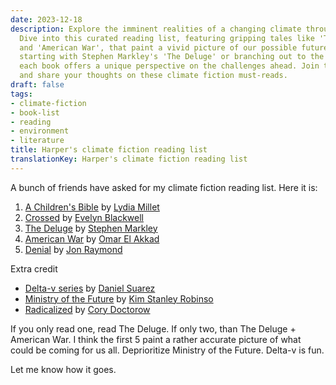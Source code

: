 ```yaml
---
date: 2023-12-18
description: Explore the imminent realities of a changing climate through fiction.
  Dive into this curated reading list, featuring gripping tales like 'The Deluge'
  and 'American War', that paint a vivid picture of our possible future. Whether you're
  starting with Stephen Markley's 'The Deluge' or branching out to the entire list,
  each book offers a unique perspective on the challenges ahead. Join the journey
  and share your thoughts on these climate fiction must-reads.
draft: false
tags:
- climate-fiction
- book-list
- reading
- environment
- literature
title: Harper's climate fiction reading list
translationKey: Harper's climate fiction reading list
---
```


A bunch of friends have asked for my climate fiction reading list. Here it is:

1. [A Children's Bible](https://www.amazon.com/dp/B07ZTTH5VD?tag=harperrules0d-20) by [Lydia Millet](https://www.amazon.com/s/?url=search-alias%3Dbooks&field-keywords=Lydia%20Millet&tag=harperrules0d-20)
2. [Crossed](https://www.amazon.com/dp/B010EO3A3K?tag=harperrules0d-20) by [Evelyn Blackwell](https://www.amazon.com/s/?url=search-alias%3Dbooks&field-keywords=Evelyn%20Blackwell&tag=harperrules0d-20)
3. [The Deluge](https://www.amazon.com/dp/B0B3Y91YDR?tag=harperrules0d-20) by [Stephen Markley](https://www.amazon.com/s/?url=search-alias%3Dbooks&field-keywords=Stephen%20Markley&tag=harperrules0d-20)
4. [American War](https://reading.lol/books/american-war/) by [Omar El Akkad](https://www.amazon.com/s/?url=search-alias%3Dbooks&field-keywords=Omar%20El%20Akkad&tag=harperrules0d-20)
5. [Denial](https://www.amazon.com/dp/B09JPJF5B1?tag=harperrules0d-20) by [Jon Raymond](https://www.amazon.com/s/?url=search-alias%3Dbooks&field-keywords=Jon%20Raymond&tag=harperrules0d-20)

Extra credit

- [Delta-v series](https://www.amazon.com/s/?url=search-alias%3Dbooks&field-keywords=Delta+V+Suarez&tag=harperrules0d-20) by [Daniel Suarez](https://www.amazon.com/s/?url=search-alias%3Dbooks&field-keywords=Daniel%20Suarez&tag=harperrules0d-20)
- [Ministry of the Future](https://www.amazon.com/dp/B084FY1NXB?tag=harperrules0d-20) by [Kim Stanley Robinso](https://www.amazon.com/s/?url=search-alias%3Dbooks&field-keywords=Kim%20Stanley%20Robinson&tag=harperrules0d-20)
- [Radicalized](https://www.amazon.com/dp/B07HWY7XG8?tag=harperrules0d-20) by [Cory Doctorow](https://www.amazon.com/s/?url=search-alias%3Dbooks&field-keywords=Cory%20Doctorow&tag=harperrules0d-20)

If you only read one, read The Deluge. If only two, than The Deluge + American War. I think the first 5 paint a rather accurate picture of what could be coming for us all. Deprioritize Ministry of the Future. Delta-v is fun.

Let me know how it goes.